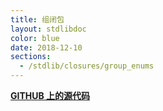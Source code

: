 ```yaml
---
title: 组闭包
layout: stdlibdoc
color: blue
date: 2018-12-10
sections:
  - /stdlib/closures/group_enums
---
```


**[GITHUB 上的源代码](https://github.com/wurstscript/WurstStdlib2/blob/master/wurst/closures/ClosureForGroups.wurst)**